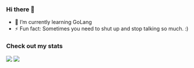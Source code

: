 ### Hi there 👋
- 🌱 I’m currently learning GoLang
- ⚡ Fun fact: Sometimes you need to shut up and stop talking so much. :)

### Check out my stats 
![](https://github-readme-stats.vercel.app/api/wakatime?username=danielmosss&api_domain=wakapi.dev&bg_color=2D3748&title_color=2F855A&icon_color=2F855A&text_color=ffffff&custom_title=Wakapi%20Week%20Stats&layout=compact)
<img src="https://github-readme-stats.vercel.app/api/top-langs/?username=danielmosss&bg_color=161b22&title_color=c9d1d9&text_color=c9d1d9&border_color=30363d">
